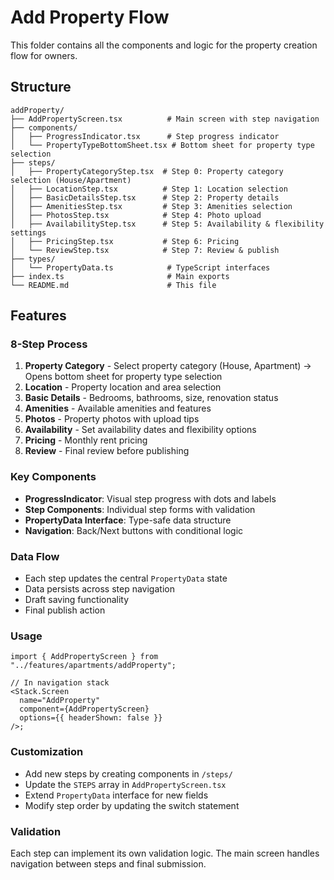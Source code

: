 # Add Property Flow

This folder contains all the components and logic for the property creation flow for owners.

## Structure

```
addProperty/
├── AddPropertyScreen.tsx          # Main screen with step navigation
├── components/
│   ├── ProgressIndicator.tsx      # Step progress indicator
│   └── PropertyTypeBottomSheet.tsx # Bottom sheet for property type selection
├── steps/
│   ├── PropertyCategoryStep.tsx  # Step 0: Property category selection (House/Apartment)
│   ├── LocationStep.tsx          # Step 1: Location selection
│   ├── BasicDetailsStep.tsx      # Step 2: Property details
│   ├── AmenitiesStep.tsx         # Step 3: Amenities selection
│   ├── PhotosStep.tsx            # Step 4: Photo upload
│   ├── AvailabilityStep.tsx      # Step 5: Availability & flexibility settings
│   ├── PricingStep.tsx           # Step 6: Pricing
│   └── ReviewStep.tsx            # Step 7: Review & publish
├── types/
│   └── PropertyData.ts            # TypeScript interfaces
├── index.ts                       # Main exports
└── README.md                      # This file
```

## Features

### 8-Step Process

1. **Property Category** - Select property category (House, Apartment) → Opens bottom sheet for property type selection
2. **Location** - Property location and area selection
3. **Basic Details** - Bedrooms, bathrooms, size, renovation status
4. **Amenities** - Available amenities and features
5. **Photos** - Property photos with upload tips
6. **Availability** - Set availability dates and flexibility options
7. **Pricing** - Monthly rent pricing
8. **Review** - Final review before publishing

### Key Components

- **ProgressIndicator**: Visual step progress with dots and labels
- **Step Components**: Individual step forms with validation
- **PropertyData Interface**: Type-safe data structure
- **Navigation**: Back/Next buttons with conditional logic

### Data Flow

- Each step updates the central `PropertyData` state
- Data persists across step navigation
- Draft saving functionality
- Final publish action

### Usage

```tsx
import { AddPropertyScreen } from "../features/apartments/addProperty";

// In navigation stack
<Stack.Screen
  name="AddProperty"
  component={AddPropertyScreen}
  options={{ headerShown: false }}
/>;
```

### Customization

- Add new steps by creating components in `/steps/`
- Update the `STEPS` array in `AddPropertyScreen.tsx`
- Extend `PropertyData` interface for new fields
- Modify step order by updating the switch statement

### Validation

Each step can implement its own validation logic. The main screen handles navigation between steps and final submission.
